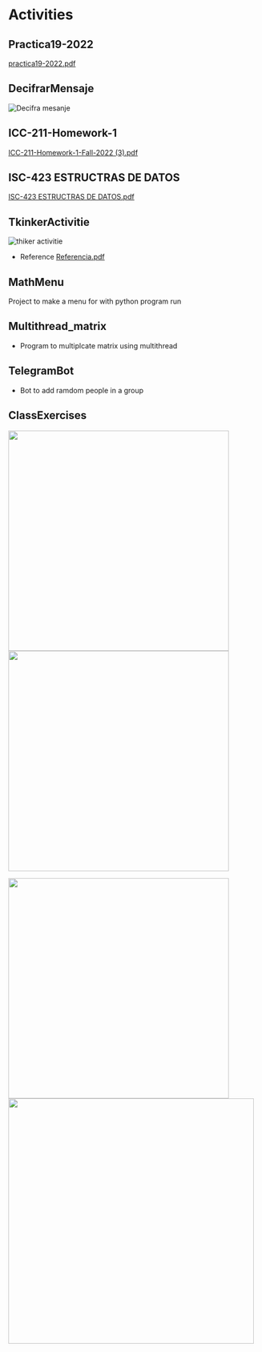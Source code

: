 # Activities

## Practica19-2022
[practica19-2022.pdf](https://github.com/feijoes/Frelance-works/files/9815111/practica19-2022.pdf)

## DecifrarMensaje
![Decifra mesanje](https://user-images.githubusercontent.com/74252371/200094621-e1d25117-ee56-4081-8ed4-25aeeef98420.jpeg)


## ICC-211-Homework-1
[ICC-211-Homework-1-Fall-2022 (3).pdf](https://github.com/feijoes/Frelance-works/files/9942711/ICC-211-Homework-1-Fall-2022.3.pdf)


## ISC-423 ESTRUCTRAS DE DATOS
[ISC-423 ESTRUCTRAS DE DATOS.pdf](https://github.com/feijoes/Frelance-works/files/10060604/ICC-211-Lab-4-Fall-2022.pdf)


## TkinkerActivitie
![thiker activitie](https://user-images.githubusercontent.com/74252371/203875981-3d16a0c1-2803-43cc-a4da-adde44db6e10.jpeg)
  * Reference [Referencia.pdf](https://github.com/feijoes/Frelance-works/files/10093404/202211242205A0E76F74C1350F54__Referencia.pdf)

## MathMenu
  Project to make a menu for with python program run

## Multithread_matrix
  * Program to multiplcate matrix using multithread

## TelegramBot
  * Bot to add ramdom people in a group
  
## ClassExercises
<p float="left">
<img src="https://user-images.githubusercontent.com/74252371/210628482-233d6a47-6065-4883-8525-12eb715447f2.jpeg"  width="440"/>
<img src="https://user-images.githubusercontent.com/74252371/210628488-a87acdfb-abf5-4d4d-a6be-dccb79a74d47.jpeg"  width="440"/>
</p>
<p float="left">
<img src="https://user-images.githubusercontent.com/74252371/210628492-76cecc7f-2120-4f7e-a3f8-80d0e55a291f.jpeg"  width="440"/>
<img src="https://user-images.githubusercontent.com/74252371/210628497-516e8ada-9950-4597-802b-30747c091093.jpeg"  width="490"/>
</p>

